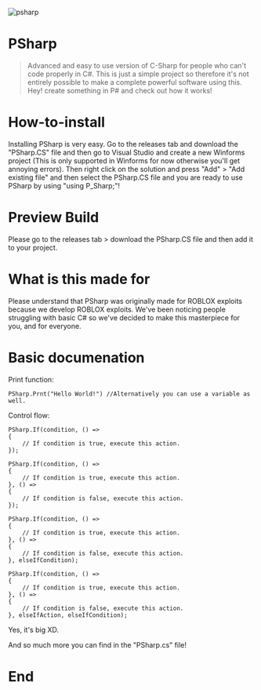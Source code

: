    ![psharp](https://user-images.githubusercontent.com/132211978/235479705-641a4bdd-a7cf-4259-90b4-582aaa0f801b.png)

# PSharp
> Advanced and easy to use version of C-Sharp for people who can't code properly in C#. This is just a simple project so therefore it's not entirely possible to make a complete powerful software using this. Hey! create something in P# and check out how it works!

# How-to-install
Installing PSharp is very easy. Go to the releases tab and download the "PSharp.CS" file and then go to Visual Studio and create a new Winforms project (This is only supported in Winforms for now otherwise you'll get annoying errors). Then right click on the solution and press "Add" > "Add existing file" and then select the PSharp.CS file and you are ready to use PSharp by using "using P_Sharp;"!

# Preview Build
Please go to the releases tab > download the PSharp.CS file and then add it to your project.

# What is this made for
Please understand that PSharp was originally made for ROBLOX exploits because we develop ROBLOX exploits. We've been noticing people struggling with basic C# so we've decided to make this masterpiece for you, and for everyone.

# Basic documenation
Print function:
```
PSharp.Prnt("Hello World!") //Alternatively you can use a variable as well.
```

Control flow:
```
PSharp.If(condition, () =>
{
    // If condition is true, execute this action.
});

PSharp.If(condition, () =>
{
    // If condition is true, execute this action.
}, () =>
{
    // If condition is false, execute this action.
});

PSharp.If(condition, () =>
{
    // If condition is true, execute this action.
}, () =>
{
    // If condition is false, execute this action.
}, elseIfCondition);

PSharp.If(condition, () =>
{
    // If condition is true, execute this action.
}, () =>
{
    // If condition is false, execute this action.
}, elseIfAction, elseIfCondition);
```

Yes, it's big XD.

And so much more you can find in the "PSharp.cs" file!

# End
